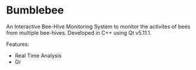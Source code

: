 # Bumblebee
  An Interactive Bee-Hive Monitoring System to monitor the activites of bees from multiple bee-hives. 
  Developed in C++ using Qt v5.11.1. 
  
Features:
- Real Time Analysis
- Gr
  
  
  
  
  
